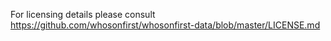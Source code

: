For licensing details please consult https://github.com/whosonfirst/whosonfirst-data/blob/master/LICENSE.md
